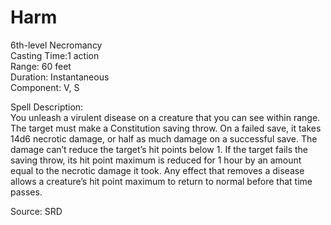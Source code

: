 # Harm
6th-level Necromancy<br>
Casting Time:1 action<br>
Range: 60 feet<br>
Duration: Instantaneous<br>
Component: V, S

Spell Description:<br>
You unleash a virulent disease on a creature that you can see within range. The target must make a Constitution saving throw. On a failed save, it takes 14d6 necrotic damage, or half as much damage on a successful save. The damage can’t reduce the target’s hit points below 1. If the target fails the saving throw, its hit point maximum is reduced for 1 hour by an amount equal to the necrotic damage it took. Any effect that removes a disease allows a creature’s hit point maximum to return to normal before that time passes.

Source: SRD
